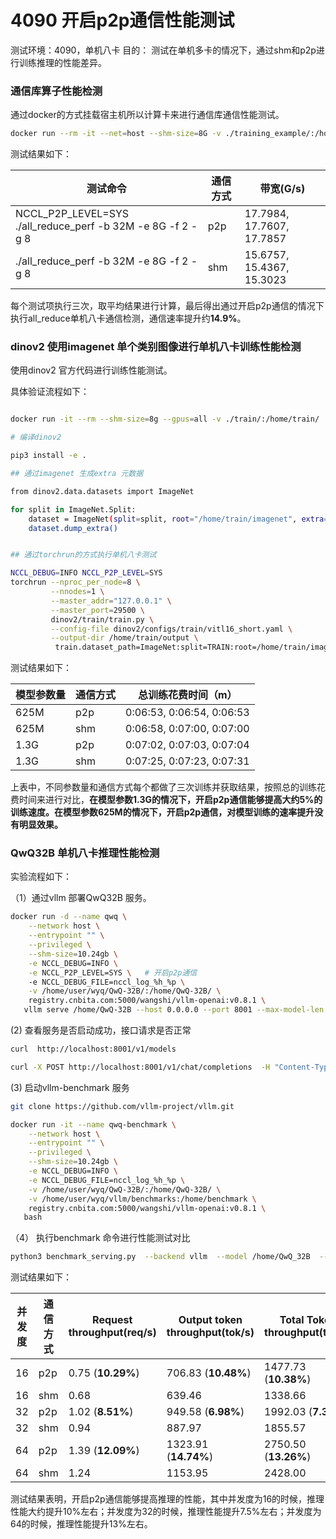 # 4090 开启p2p通信性能测试

测试环境：4090，单机八卡
目的： 测试在单机多卡的情况下，通过shm和p2p进行训练推理的性能差异。

### 通信库算子性能检测

通过docker的方式挂载宿主机所以计算卡来进行通信库通信性能测试。
```bash
docker run --rm -it --net=host --shm-size=8G -v ./training_example/:/home/training_example registry.cnbita.com:5000/aiccperf/nccl-tests:v2.13-nccl2.22-cuda12.6 bash
```

测试结果如下：


| 测试命令                                                     | 通信方式 | 带宽(G/s)                     |
| ------------------------------------------------------------ | -------- | ----------------------------- |
| NCCL_P2P_LEVEL=SYS ./all_reduce_perf -b 32M -e 8G  -f 2 -g 8 | p2p      | 17.7984,  17.7607,   17.7857  |
| ./all_reduce_perf -b 32M -e 8G  -f 2 -g 8                    | shm      | 15.6757,   15.4367,   15.3023 |


每个测试项执行三次，取平均结果进行计算，最后得出通过开启p2p通信的情况下执行all_reduce单机八卡通信检测，通信速率提升约**14.9%**。


### dinov2 使用imagenet 单个类别图像进行单机八卡训练性能检测

使用dinov2 官方代码进行训练性能测试。

具体验证流程如下：

```bash

docker run -it --rm --shm-size=8g --gpus=all -v ./train/:/home/train/  chjkusters4/dinov2:V4  bash

# 编译dinov2

pip3 install -e .

## 通过imagenet 生成extra 元数据

from dinov2.data.datasets import ImageNet

for split in ImageNet.Split:
    dataset = ImageNet(split=split, root="/home/train/imagenet", extra="/home/train/extra")
    dataset.dump_extra()


## 通过torchrun的方式执行单机八卡测试

NCCL_DEBUG=INFO NCCL_P2P_LEVEL=SYS
torchrun --nproc_per_node=8 \
         --nnodes=1 \
         --master_addr="127.0.0.1" \
         --master_port=29500 \
         dinov2/train/train.py \
         --config-file dinov2/configs/train/vitl16_short.yaml \
         --output-dir /home/train/output \
          train.dataset_path=ImageNet:split=TRAIN:root=/home/train/imagenet:extra=/home/train/extra
```
测试结果如下：


| 模型参数量 | 通信方式 | 总训练花费时间（m）        |
| ---------- | -------- | -------------------------- |
| 625M       | p2p      | 0:06:53, 0:06:54, 0:06:53  |
| 625M       | shm      | 0:06:58,  0:07:00, 0:07:00 |
| 1.3G       | p2p      | 0:07:02,  0:07:03, 0:07:04 |
| 1.3G       | shm      | 0:07:25,  0:07:23, 0:07:31 |


上表中，不同参数量和通信方式每个都做了三次训练并获取结果，按照总的训练花费时间来进行对比，**在模型参数1.3G的情况下，开启p2p通信能够提高大约5%的训练速度。在模型参数625M的情况下，开启p2p通信，对模型训练的速率提升没有明显效果。**

### QwQ32B 单机八卡推理性能检测

实验流程如下：


（1）通过vllm 部署QwQ32B 服务。

```bash
docker run -d --name qwq \
    --network host \
    --entrypoint "" \
    --privileged \
    --shm-size=10.24gb \
    -e NCCL_DEBUG=INFO \
    -e NCCL_P2P_LEVEL=SYS \   # 开启p2p通信
    -e NCCL_DEBUG_FILE=nccl_log_%h_%p \
    -v /home/user/wyq/QwQ-32B/:/home/QwQ-32B/ \
    registry.cnbita.com:5000/wangshi/vllm-openai:v0.8.1 \
   vllm serve /home/QwQ-32B --host 0.0.0.0 --port 8001 --max-model-len 65536 --max_num_batched_tokens 8196 --enable-prefix-caching --trust-remote-code --tensor-parallel-size 8 --gpu-memory-utilization 0.90 --kv-cache-dtype auto --served-model-name QwQ-32B 
```

(2) 查看服务是否启动成功，接口请求是否正常

```bash
curl  http://localhost:8001/v1/models

curl -X POST http://localhost:8001/v1/chat/completions  -H "Content-Type: application/json"  -d '{ "model": "QwQ-32B", "messages": [ {"role": "system", "content": "You are a helpful assistant."}, {"role": "user", "content": "用 4、1、9 组成的三位数造减法塔，最后一层的算式是什么?"} ] }' 
```

(3) 启动vllm-benchmark 服务

```bash
git clone https://github.com/vllm-project/vllm.git

docker run -it --name qwq-benchmark \
    --network host \
    --entrypoint "" \
    --privileged \
    --shm-size=10.24gb \
    -e NCCL_DEBUG=INFO \
    -e NCCL_DEBUG_FILE=nccl_log_%h_%p \
    -v /home/user/wyq/QwQ-32B/:/home/QwQ-32B/ \
    -v /home/user/wyq/vllm/benchmarks:/home/benchmark \
    registry.cnbita.com:5000/wangshi/vllm-openai:v0.8.1 \
   bash

```

（4） 执行benchmark 命令进行性能测试对比

```bash
python3 benchmark_serving.py  --backend vllm  --model /home/QwQ_32B  --served-model-name QwQ-32B  --host 127.0.0.1  --port 8001  --dataset-name random  --random-input 1024  --random-output 1024  --max-concurrency 16  --num-prompts 20
```

测试结果如下：

| 并发度 | 通信方式 | Request throughput(req/s) | Output token throughput(tok/s) | Total Token throughput(tok/s) |
| ------ | -------- | ------------------------- | ------------------------------ | ----------------------------- |
| 16     | p2p      | 0.75 (**10.29%**)         | 706.83 (**10.48%**)            | 1477.73 (**10.38%**)          |
| 16     | shm      | 0.68                      | 639.46                         | 1338.66                       |
| 32     | p2p      | 1.02 (**8.51%**)          | 949.58 (**6.98%**)             | 1992.03 (**7.38%**)           |
| 32     | shm      | 0.94                      | 887.97                         | 1855.57                       |
| 64     | p2p      | 1.39 (**12.09%**)         | 1323.91 (**14.74%**)           | 2750.50 (**13.26%**)          |
| 64     | shm      | 1.24                      | 1153.95                        | 2428.00                       |

测试结果表明，开启p2p通信能够提高推理的性能，其中并发度为16的时候，推理性能大约提升10%左右；并发度为32的时候，推理性能提升7.5%左右；并发度为64的时候，推理性能提升13%左右。
